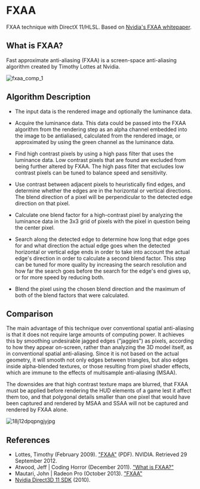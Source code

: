 # FXAA
FXAA technique with DirectX 11/HLSL. Based on [Nvidia's FXAA whitepaper](https://developer.download.nvidia.com/assets/gamedev/files/sdk/11/FXAA_WhitePaper.pdf).
## What is FXAA?
Fast approximate anti-aliasing (FXAA) is a screen-space anti-aliasing algorithm created by Timothy Lottes at Nvidia.

![fxaa_comp_1](https://user-images.githubusercontent.com/60492235/134978222-9fe5e074-a531-4d17-b622-5051c43d6a41.jpg)
## Algorithm Description

- The input data is the rendered image and optionally the luminance data.

- Acquire the luminance data. This data could be passed into the FXAA algorithm from the rendering step as an alpha channel embedded into the image to be antialiased, calculated from the rendered image, or approximated by using the green channel as the luminance data.

- Find high contrast pixels by using a high pass filter that uses the luminance data. Low contrast pixels that are found are excluded from being further altered by FXAA. The high pass filter that excludes low contrast pixels can be tuned to balance speed and sensitivity.

- Use contrast between adjacent pixels to heuristically find edges, and determine whether the edges are in the horizontal or vertical directions. The blend direction of a pixel will be perpendicular to the detected edge direction on that pixel.

- Calculate one blend factor for a high-contrast pixel by analyzing the luminance data in the 3x3 grid of pixels with the pixel in question being the center pixel.

- Search along the detected edge to determine how long that edge goes for and what direction the actual edge goes when the detected horizontal or vertical edge ends in order to take into account the actual edge's direction in order to calculate a second blend factor. This step can be tuned for more quality by increasing the search resolution and how far the search goes before the search for the edge's end gives up, or for more speed by reducing both.

- Blend the pixel using the chosen blend direction and the maximum of both of the blend factors that were calculated.

## Comparison
The main advantage of this technique over conventional spatial anti-aliasing is that it does not require large amounts of computing power. It achieves this by smoothing undesirable jagged edges ("jaggies") as pixels, according to how they appear on-screen, rather than analyzing the 3D model itself, as in conventional spatial anti-aliasing. Since it is not based on the actual geometry, it will smooth not only edges between triangles, but also edges inside alpha-blended textures, or those resulting from pixel shader effects, which are immune to the effects of multisample anti-aliasing (MSAA).

The downsides are that high contrast texture maps are blurred, that FXAA must be applied before rendering the HUD elements of a game lest it affect them too, and that polygonal details smaller than one pixel that would have been captured and rendered by MSAA and SSAA will not be captured and rendered by FXAA alone.

![18j12dpqpngjyjpg](https://user-images.githubusercontent.com/60492235/134978568-0febd082-86d0-444f-adf4-423f68dad083.jpg)

## References
- Lottes, Timothy (February 2009). ["FXAA"](https://developer.download.nvidia.com/assets/gamedev/files/sdk/11/FXAA_WhitePaper.pdf) (PDF). NVIDIA. Retrieved 29 September 2012.
- Atwood, Jeff | Coding Horror (December 2011). ["What is FXAA?"](https://www.kotaku.com.au/2011/12/what-is-fxaa/)
- Mautari, John | Radeon Pro (October 2013). ["FXAA"](https://www.radeonpro.info/features/post-processing/fxaa/)
- [Nvidia Direct3D 11 SDK](https://developer.nvidia.com/dx11-samples) (2010).
